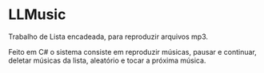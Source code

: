 # LLMusic
Trabalho de Lista encadeada, para reproduzir arquivos mp3.

Feito em C# o sistema consiste em reproduzir músicas, pausar e continuar,
deletar músicas da lista, aleatório e tocar a próxima música.
